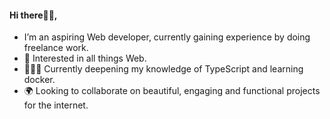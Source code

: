 #### Hi there👋🏾,
-  I’m an aspiring Web developer, currently gaining experience by doing freelance work.  
- 🧩 Interested in all things Web.
- 👨🏾‍💻 Currently deepening my knowledge of TypeScript and learning docker.
- 🌍 Looking to collaborate on beautiful, engaging and functional projects for the internet.

<!----  ![image](https://media.giphy.com/media/wvQIqJyNBOCjK/giphy.gif)--->
  
<!-- -    sometimes i do this <img src="https://media.giphy.com/media/wvQIqJyNBOCjK/giphy.gif" width="30"> -->


<!--
**relentless95/relentless95** is a ✨ _special_ ✨ repository because its `README.md` (this file) appears on your GitHub profile.

Here are some ideas to get you started:

- 🔭 I’m currently working on ...
- 🌱 I’m currently learning ...
- 👯 I’m looking to collaborate on ...
- 🤔 I’m looking for help with ...
- 💬 Ask me about ...
- 📫 How to reach me: ...
- 😄 Pronouns: ...
- ⚡ Fun fact: ...
-->
